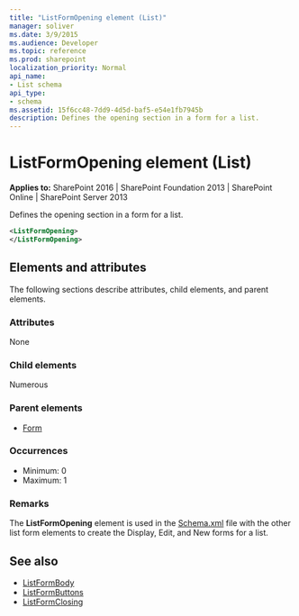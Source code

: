 ```yaml
---
title: "ListFormOpening element (List)"
manager: soliver
ms.date: 3/9/2015
ms.audience: Developer
ms.topic: reference
ms.prod: sharepoint
localization_priority: Normal
api_name:
- List schema
api_type:
- schema
ms.assetid: 15f6cc48-7dd9-4d5d-baf5-e54e1fb7945b
description: Defines the opening section in a form for a list.
---
```


# ListFormOpening element (List)

**Applies to:** SharePoint 2016 | SharePoint Foundation 2013 | SharePoint Online | SharePoint Server 2013
  
Defines the opening section in a form for a list.
  
```XML
<ListFormOpening>
</ListFormOpening>
```

## Elements and attributes

The following sections describe attributes, child elements, and parent elements.

### Attributes

None
   
### Child elements

Numerous 
   
### Parent elements

- [Form](form-element-list.md)
   
### Occurrences

- Minimum: 0
- Maximum: 1
   
### Remarks

The **ListFormOpening** element is used in the [Schema.xml](https://msdn.microsoft.com/library/c2f01064-80d8-47ee-b602-ecf4c480ac56%28Office.15%29.aspx) file with the other list form elements to create the Display, Edit, and New forms for a list. 
  
## See also

- [ListFormBody](listformbody-element-list.md) 
- [ListFormButtons](listformbuttons-element-list.md)  
- [ListFormClosing](listformclosing-element-list.md)

